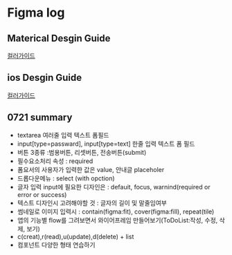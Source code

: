 # Figma log

## Materical Desgin Guide
[컬러가이드](https://m3.material.io/styles/color/system/overview)

## ios Desgin Guide
[컬러가이드](https://developer.apple.com/design/human-interface-guidelines/color)

## 0721 summary
- textarea 여러줄 입력 텍스트 폼필드
- input[type=passward], input[type=text] 한줄 입력 텍스트 폼 필드
- 버튼 3종류 :범용버튼, 리셋버튼, 전송버튼(submit)
- 필수요소처리 속성 : required
- 폼요서의 사용자가 입력한 값은 value, 안내글 placeholer
- 드롭다운메뉴 : select (with opction)
- 글자 입력 input에 필요한 디자인은 : defauit, focus, warnind(required or error or success)
- 텍스트 디자인시 고려해야할 것 : 글자의 길이 및 말줄임여부
- 썸네일로 이미지 입력시 : contain(figma:fit), cover(figma:fill), repeat(tile)
- 앱의 기능별 flow를 그려보면서 와이어프레임 만들어보기(ToDoList:작성, 수정, 삭제, 보기)
- c(creat),r(read),u(update),d(delete) + list
- 컴포넌트 다양한 형태 연습하기